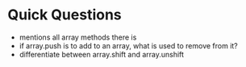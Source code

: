 # Quick Questions

* mentions all array methods there is 
* if array.push is to add to an array, what is used to remove from it?
* differentiate between array.shift and array.unshift

